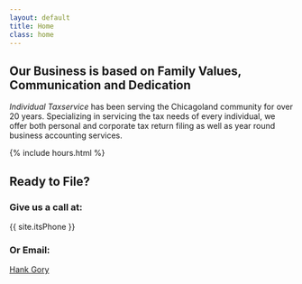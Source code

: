```yaml
---
layout: default
title: Home
class: home
---
```


<h2>Our Business is based on Family Values, Communication and Dedication</h2>

<em>Individual Taxservice</em> has been serving the Chicagoland community for over 20 years. Specializing in servicing the tax needs of every individual, we offer both personal and corporate tax return filing as well as year round business accounting services.

{% include hours.html %}

<h2>Ready to File?</h2>
<h3>Give us a call at:</h3>
{{ site.itsPhone }}

<h3>Or Email:</h3>
<a href="{{ site.itsEmail }}">Hank Gory</a>